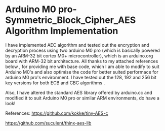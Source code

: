 # Arduino M0 pro- Symmetric_Block_Cipher_AES Algorithm Implementation

I have implemented AEC algorithm and tested out the encryption and decryption process using two arduino M0 pro (which is basically powered by an  ARM-32 bit cortex M0+ microcontroller), which is an arduino.org board with ARM-32 bit architecture. All thanks to my attached references below , for providing me with base code, which I am able to modify to suit Arduino M0's and also optimise the code for better suited performace for arduino M0 pro's environment. I have tested out the 128, 192 and 256 bit key versions for both ECB and CBC algorithms . 

Also, I have altered the standard AES library offered by arduino.cc and modified it to suit Arduino M0 pro or similar ARM environments, do have a look!

References:
https://github.com/kokke/tiny-AES-c

https://github.com/suculent/thinx-aes-lib
 



